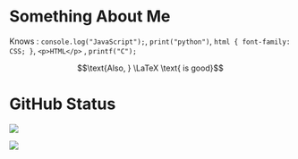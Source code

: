 # Something About Me



Knows : `console.log("JavaScript");`, `print("python")`, `html { font-family: CSS; }`, `<p>HTML</p>` , `printf("C");`

$$\text{Also, } \LaTeX \text{ is good}$$

# GitHub Status

   ![](https://github-readme-stats.vercel.app/api?username=Skyhigh173&layout=compact&show_icons=true&count_private=true)
   
   ![](https://github-readme-stats.vercel.app/api/top-langs/?username=Skyhigh173&layout=compact&show_icons=true&count_private=true)
